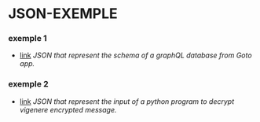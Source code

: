 # JSON-EXEMPLE

### exemple 1
- [link](https://paulmairesse.github.io/JSON-EXEMPLE/introspection.json)
  *JSON that represent the schema of a graphQL database from Goto app.*

### exemple 2
- [link](https://paulmairesse.github.io/JSON-EXEMPLE/vigenere_g_decrypt_integer.json)
  *JSON that represent the input of a python program to decrypt vigenere encrypted message.*
